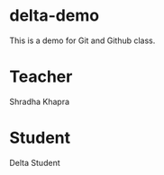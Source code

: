# delta-demo
This is a demo for Git and Github class.

# Teacher 
Shradha Khapra

# Student 
Delta Student
